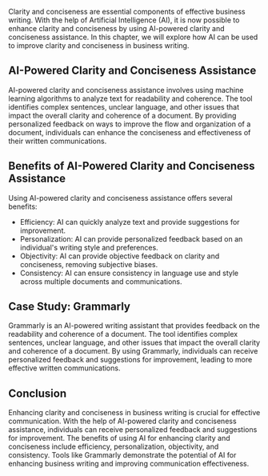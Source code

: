 
Clarity and conciseness are essential components of effective business writing. With the help of Artificial Intelligence (AI), it is now possible to enhance clarity and conciseness by using AI-powered clarity and conciseness assistance. In this chapter, we will explore how AI can be used to improve clarity and conciseness in business writing.

AI-Powered Clarity and Conciseness Assistance
---------------------------------------------

AI-powered clarity and conciseness assistance involves using machine learning algorithms to analyze text for readability and coherence. The tool identifies complex sentences, unclear language, and other issues that impact the overall clarity and coherence of a document. By providing personalized feedback on ways to improve the flow and organization of a document, individuals can enhance the conciseness and effectiveness of their written communications.

Benefits of AI-Powered Clarity and Conciseness Assistance
---------------------------------------------------------

Using AI-powered clarity and conciseness assistance offers several benefits:

* Efficiency: AI can quickly analyze text and provide suggestions for improvement.
* Personalization: AI can provide personalized feedback based on an individual's writing style and preferences.
* Objectivity: AI can provide objective feedback on clarity and conciseness, removing subjective biases.
* Consistency: AI can ensure consistency in language use and style across multiple documents and communications.

Case Study: Grammarly
---------------------

Grammarly is an AI-powered writing assistant that provides feedback on the readability and coherence of a document. The tool identifies complex sentences, unclear language, and other issues that impact the overall clarity and coherence of a document. By using Grammarly, individuals can receive personalized feedback and suggestions for improvement, leading to more effective written communications.

Conclusion
----------

Enhancing clarity and conciseness in business writing is crucial for effective communication. With the help of AI-powered clarity and conciseness assistance, individuals can receive personalized feedback and suggestions for improvement. The benefits of using AI for enhancing clarity and conciseness include efficiency, personalization, objectivity, and consistency. Tools like Grammarly demonstrate the potential of AI for enhancing business writing and improving communication effectiveness.

